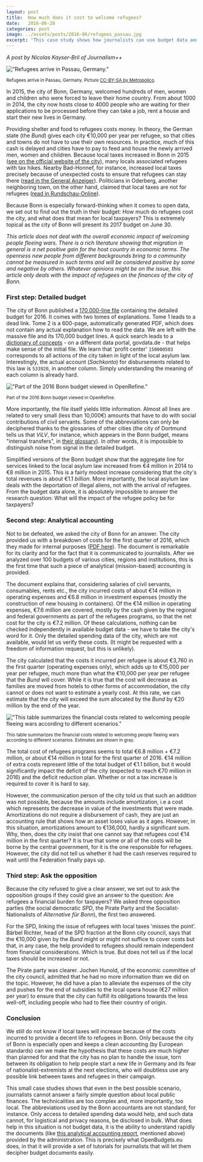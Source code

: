```yaml
---
layout: post
title:  How much does it cost to welcome refugees?
date:   2016-06-28
categories: post
image: ../assets/posts/2016-06/refugees_passau.jpg
excerpt: "This case study shows how journalists can use budget data and other sources of information to answer policy questions."
---
```


_A post by Nicolas Kayser-Bril of Journalism++_

!["Refugees arrive in Passau, Germany."]({{site.baseurl}}/assets/posts/2016-06/refugees_passau.jpg)

<small>Refugees arrive in Passau, Germany. Picture [CC-BY-SA by Metropolico](https://www.flickr.com/photos/95213174@N08/23067256864/in/photolist-B9nHPf-FtKSXb-BYAjMr-EYqQaJ-FRzsnU-riWq5X-yixTHD-rY9P21-rWq48t-rY9NqS-yA4R7g-sfGhmB-yixSK6-yz7fJL-yANxuT-yANzFX-BWhHSU-rYhWA4-ykanEM-riJXgj-BYArHR-yit1pU-B9nnqQ-sfGh3a-C4zy3m-BWhQgq-C4zrY7-yz7cam-yANu4K-FTSjLp-yxKfLm-yANwjM-EYqSkW-FRznKC-EYqQXW-AgqUPG-FKGzNo-FKGvwC-FRzoyb-FRzuXd-y2RCKm-HJuWWn-HzQ3nA-HzQ1nU-BQmhF-r149HX-sgbQw1-spx1x7-qSAG5E-vhhfkH).</small>

In 2015, the city of Bonn, Germany, welcomed hundreds of men, women and children who were forced to leave their home country. From about 1000 in 2014, the city now hosts close to 4000 people who are waiting for their applications to be processed before they can take a job, rent a house and start their new lives in Germany.

Providing shelter and food to refugees costs money. In theory, the German state (the _Bund_) gives each city €10,000 per year per refugee, so that cities and towns do not have to use their own resources. In practice, much of this cash is delayed and cities have to pay to feed and house the newly arrived men, women and children. Because local taxes increased in Bonn in 2015 ([see on the official website of the city](http://archive.is/Z3qHE)), many locals associated refugees with tax hikes. Nearby Bad-Honnef, for instance, increased local taxes precisely because of unexpected costs to ensure that refugees can stay there ([read in the General Anzeiger](http://archive.is/9pCkN)). Politicians in Oderberg, another neighboring town, on the other hand, claimed that local taxes are not for refugees ([read in Rundschau-Online](http://archive.is/vjvzm)).

Because Bonn is especially forward-thinking when it comes to open data, we set out to find out the truth in their budget: How much do refugees cost the city, and what does that mean for local taxpayers? This is extremely topical as the city of Bonn will present its 2017 budget on June 30.

_This article does not deal with the overall economic impact of welcoming people fleeing wars. There is a rich literature showing that migration in general is a net positive gain for the host country in economic terms. The openness new people from different backgrounds bring to a community cannot be measured in such terms and will be considered positive by some and negative by others. Whatever opinions might be on the issue, this article only deals with the impact of refugees on the finances of the city of Bonn._

### First step: Detailed budget

The city of Bonn published a [170,000-line file](http://archive.is/E6ywD) containing the detailed budget for 2016. It comes with two tomes of explanations. Tome 1 leads to a dead link. Tome 2 is a 600-page, automatically generated PDF, which does not contain any actual explanation how to read the data. We are left with the massive file and its 170,000 budget lines. A quick search leads to a [dictionary of concepts](https://www.govdata.de/daten/-/details/haushalt-profitcenter-metadaten-bn) - on a different data portal, govdata.de - that helps make sense of the initial file. We learn that 'profit center' `150000503` corresponds to all actions of the city taken in light of the local asylum law. Interestingly, the actual account (_Sachkonto_) for disbursements related to this law is `533920`, in another column. Simply understanding the meaning of each column is already hard. 

!["Part of the 2016 Bonn budget viewed in OpenRefine."]({{site.baseurl}}/assets/posts/2016-06/openrefine.png)

<small>Part of the 2016 Bonn budget viewed in OpenRefine.</small>

More importantly, the file itself yields little information. Almost all lines are related to very small (less than 10,000€) amounts that have to do with social contributions of civil servants. Some of the abbreviations can only be deciphered thanks to the glossaries of other cities (the city of Dortmund tells us that _ViLV_, for instance, which appears in the Bonn budget, means "internal transfers", in [their glossary](https://www.dortmund.de/media/p/lokalpolitik/haushalt_2/haushalt/Glossar_Haushalt_Stadt_Dortmund.pdf)). In other words, it is impossible to distinguish noise from signal in the detailed budget.

Simplified versions of the Bonn budget show that the aggregate line for services linked to the local asylum law increased from €4 million in 2014 to €8 million in 2015. This is a fairly modest increase considering that the city's total revenues is about €1.1 _billion_. More importantly, the local asylum law deals with the deportation of illegal aliens, not with the arrival of refugees. From the budget data alone, it is absolutely impossible to answer the research question: What will the impact of the refugee policy be for taxpayers? 

### Second step: Analytical accounting

Not to be defeated, we asked the city of Bonn for an answer. The city provided us with a breakdown of costs for the first quarter of 2016, which they made for internal purposes ([PDF here]({{site.baseurl}}/assets/posts/2016-06/bonn_fluechtlinge.pdf)). The document is remarkable for its clarity and for the fact that it is communicated to journalists. After we analyzed over 100 budgets of various cities, regions and institutions, this is the first time that such a piece of analytical (mission-based) accounting is provided.

The document explains that, considering salaries of civil servants, consumables, rents etc., the city incurred costs of about €14 million in operating expenses and €6.8 million in investment expenses (mostly the construction of new housing in containers). Of the €14 million in operating expenses, €7.6 million are covered, mostly by the cash given by the regional and federal governments as part of the refugees programs, so that the net cost for the city is €7.2 million. Of these calculations, nothing can be checked independently in available budget data - we have to take the city's word for it. Only the detailed spending data of the city, which are not available, would let us verify these costs. (It might be requested with a freedom of information request, but this is unlikely).

The city calculated that the costs it incurred per refugee is about €3,760 in the first quarter (operating expenses only), which adds up to €15,000 per year per refugee, much more than what the €10,000 per year per refugee that the _Bund_ will cover. While it is true that the cost will decrease as families are moved from hotels to other forms of accommodation, the city cannot or does not want to estimate a yearly cost. At this rate, we can estimate that the city will exceed the sum allocated by the _Bund_ by €20 million by the end of the year.

!["This table summarizes the financial costs related to welcoming people fleeing wars according to different scenarios."]({{site.baseurl}}/assets/posts/2016-06/bonn_table.png)

<small>This table summarizes the financial costs related to welcoming people fleeing wars according to different scenarios. Estimates are shown in gray.</small>

The total cost of refugees programs seems to total €6.8 million + €7.2 million, or about €14 million in total for the first quarter of 2016. €14 million of extra costs represent little of the total budget of €1.1 billion, but it would significantly impact the deficit of the city (expected to reach €70 million in 2016) and the deficit reduction plan. Whether or not a tax increase is required to cover it is hard to say.

However, the communication person of the city told us that such an addition was not possible, because the amounts include amortization, i.e a cost which represents the decrease in value of the investments that were made. Amortizations do not require a disbursement of cash, they are just an accounting rule that shows how an asset loses value as it ages. However, in this situation, amortizations amount to €136,000, hardly a significant sum. Why, then, does the city insist that one cannot say that refugees cost €14 million in the first quarter? It is true that some or all of the costs will be borne by the central government, for it is the one responsible for refugees. However, the city did not tell us whether it had the cash reserves required to wait until the Federation finally pays up.

### Third step: Ask the opposition

Because the city refused to give a clear answer, we set out to ask the opposition groups if they could give an answer to the question: Are refugees a financial burden for taxpayers? We asked three opposition parties (the social democratic _SPD_, the Pirate Party and the Socialist-Nationalists of _Alternative für Bonn_), the first two answered.

For the SPD, linking the issue of refugees with local taxes 'misses the point'. Bärbel Richter, head of the SPD fraction at the Bonn city council, says that the €10,000 given by the _Bund_ might or might not suffice to cover costs but that, in any case, the help provided to refugees should remain independent from financial considerations. Which is true. But does not tell us if the local taxes should be increased or not.

The Pirate party was clearer. Jochen Hunold, of the economic committee of the city council, admitted that he had no more information than we did on the topic. However, he did have a plan to alleviate the expenses of the city and pushes for the end of subsidies to the local opera house (€27 million per year) to ensure that the city can fulfill its obligations towards the less well-off, including people who had to flee their country of origin.

### Conclusion

We still do not know if local taxes will increase because of the costs incurred to provide a decent life to refugees in Bonn. Only because the city of Bonn is especially open and keeps a clean accounting (by European standards) can we make the hypothesis that these costs are much higher than planned for and that the city has no plan to handle the issue, torn between its obligation to help people start a new life in Germany and its fear of nationalist-extremists at the next elections, who will doubtless use any possible link between taxes and refugees in their campaign.

This small case studies shows that even in the best possible scenario, journalists cannot answer a fairly simple question about local public finances. The technicalities are too complex and, more importantly, too local. The abbreviations used by the Bonn accountants are not standard, for instance. Only access to detailed spending data would help, and such data cannot, for logistical and privacy reasons, be disclosed in bulk. What does help in this situation is not budget data, it is the ability to understand rapidly the documents (like [this analytical accounting report]({{site.baseurl}}/assets/posts/2016-06/bonn_fluechtlinge.pdf), mentioned above) provided by the administration. This is precisely what OpenBudgets.eu does, in that it will provide a set of tutorials for journalists that will let them decipher budget documents easily.